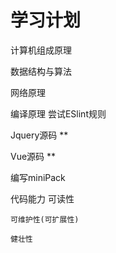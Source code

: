 # 学习计划

计算机组成原理

数据结构与算法

网络原理

编译原理 尝试ESlint规则


Jquery源码 **

Vue源码 ** 

编写miniPack



















代码能力
    可读性

    可维护性(可扩展性)

    健壮性
